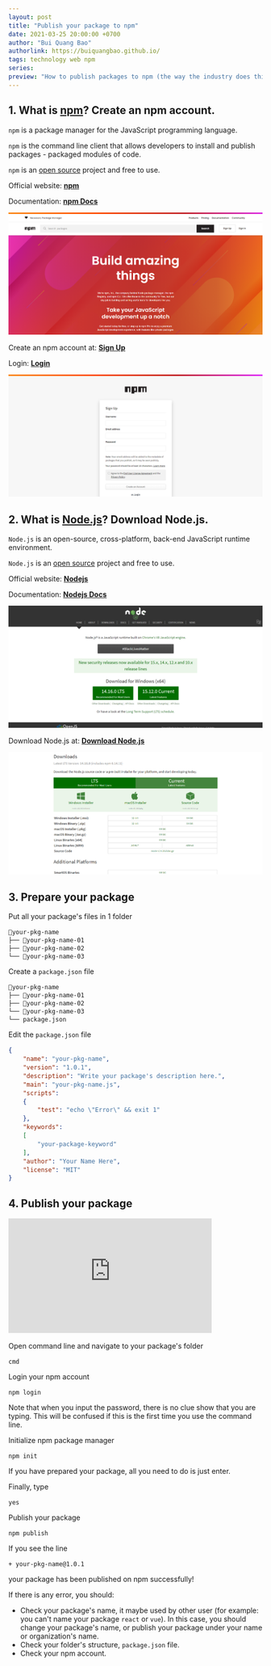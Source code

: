 ```yaml
---
layout: post
title: "Publish your package to npm"
date: 2021-03-25 20:00:00 +0700
author: "Bui Quang Bao"
authorlink: https://buiquangbao.github.io/
tags: technology web npm
series:
preview: "How to publish packages to npm (the way the industry does things)."
---
```


## 1. What is [npm](https://www.npmjs.com/)? Create an npm account.

`npm` is a package manager for the JavaScript programming language.

`npm` is the command line client that allows developers to install and publish packages - packaged modules of code.

`npm` is an [open source](https://github.com/npm) project and free to use.

Official website: **[npm](https://npmjs.com/)**

Documentation: **[npm Docs](https://docs.npmjs.com/)**

![NPM Landing Page](./assets/img/npm/1-npm-landing-page.png)

Create an npm account at: **[Sign Up](https://www.npmjs.com/signup)**

Login: **[Login](https://www.npmjs.com/login)**

![NPM Sign Up](./assets/img/npm/3-npm-sign-up.png)


## 2. What is [Node.js](https://nodejs.org/en/)? Download Node.js.

`Node.js` is an open-source, cross-platform, back-end JavaScript runtime environment.

`Node.js` is an [open source](https://github.com/nodejs) project and free to use.

Official website: **[Nodejs](https://nodejs.org/en/)**

Documentation: **[Nodejs Docs](https://nodejs.org/en/docs/)**

![NPM Landing Page](./assets/img/npm/1-nodejs-landing-page.png)

Download Node.js at: **[Download Node.js](https://nodejs.org/en/download/)**

![Nodejs Download](./assets/img/npm/2-nodejs-download.png)

## 3. Prepare your package

Put all your package's files in 1 folder

```
📁your-pkg-name
├── 📁your-pkg-name-01
├── 📁your-pkg-name-02
└── 📁your-pkg-name-03
```

Create a `package.json` file

```
📁your-pkg-name
├── 📁your-pkg-name-01
├── 📁your-pkg-name-02
└── 📁your-pkg-name-03
└── package.json
```

Edit the `package.json` file

``` json
{
    "name": "your-pkg-name",
    "version": "1.0.1",
    "description": "Write your package's description here.",
    "main": "your-pkg-name.js",
    "scripts": 
    {
        "test": "echo \"Error\" && exit 1"
    },
    "keywords": 
    [
        "your-package-keyword"
    ],
    "author": "Your Name Here",
    "license": "MIT"
}
```

## 4. Publish your package

<style>
.youtube {
    width: 100%; height: 46.87vw;
    border: none; background: transparent;
} @media only screen and (min-width: 768px) {
    .youtube {
        width: 42vw; height: 23.625vw;
    }
}
</style>
<iframe class="youtube"
src="https://www.youtube.com/embed/lxxndOskI1o" 
frameborder="0" 
allow="accelerometer; encrypted-media; gyroscope; picture-in-picture" 
allowfullscreen></iframe>

Open command line and navigate to your package's folder

```
cmd
```

Login your npm account

```
npm login
```

Note that when you input the password, there is no clue show that you are typing. This will be confused if this is the first time you use the command line.

Initialize npm package manager

```
npm init
```

If you have prepared your package, all you need to do is just enter.

Finally, type

```
yes
```

Publish your package

```
npm publish
```

If you see the line

```
+ your-pkg-name@1.0.1
```

your package has been published on npm successfully!

If there is any error, you should:

* Check your package's name, it maybe used by other user (for example: you can't name your package `react` or `vue`). In this case, you should change your package's name, or publish your package under your name or organization's name.
* Check your folder's structure, `package.json` file.
* Check your npm account.